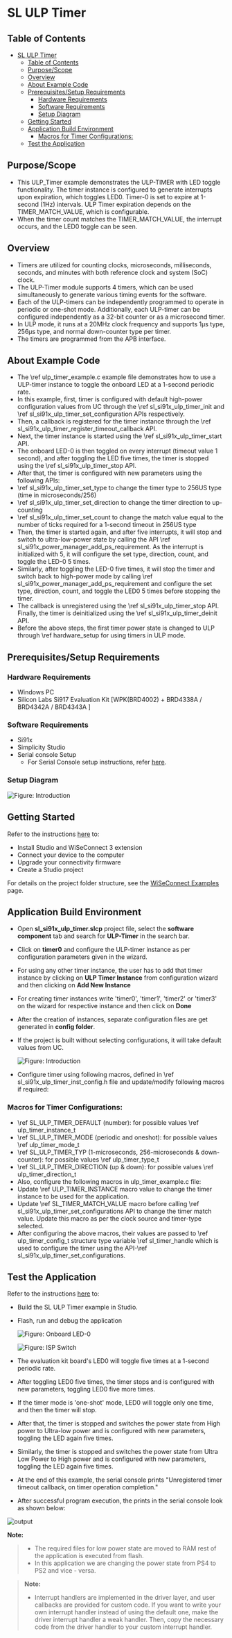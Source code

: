 # SL ULP Timer

## Table of Contents

- [SL ULP Timer](#sl-ulp-timer)
  - [Table of Contents](#table-of-contents)
  - [Purpose/Scope](#purposescope)
  - [Overview](#overview)
  - [About Example Code](#about-example-code)
  - [Prerequisites/Setup Requirements](#prerequisitessetup-requirements)
    - [Hardware Requirements](#hardware-requirements)
    - [Software Requirements](#software-requirements)
    - [Setup Diagram](#setup-diagram)
  - [Getting Started](#getting-started)
  - [Application Build Environment](#application-build-environment)
    - [Macros for Timer Configurations:](#macros-for-timer-configurations)
  - [Test the Application](#test-the-application)

## Purpose/Scope

- This ULP_Timer example demonstrates the ULP-TIMER with LED toggle functionality. The timer instance is configured to generate interrupts upon expiration, which toggles LED0. Timer-0 is set to expire at 1-second (1Hz) intervals. ULP Timer expiration depends on the TIMER_MATCH_VALUE, which is configurable.  
- When the timer count matches the TIMER_MATCH_VALUE, the interrupt occurs, and the LED0 toggle can be seen. 

## Overview

-	Timers are utilized for counting clocks, microseconds, milliseconds, seconds, and minutes with both reference clock and system (SoC) clock. 
-	The ULP-Timer module supports 4 timers, which can be used simultaneously to generate various timing events for the software.  
-	Each of the ULP-timers can be independently programmed to operate in periodic or one-shot mode. Additionally, each ULP-timer can be configured independently as a 32-bit counter or as a microsecond timer. 
-	In ULP mode, it runs at a 20MHz clock frequency and supports 1µs type, 256µs type, and normal down-counter type per timer. 
-	The timers are programmed from the APB interface.


## About Example Code

-	The \ref ulp_timer_example.c example file demonstrates how to use a ULP-timer instance to toggle the onboard LED at a 1-second periodic rate. 
-	In this example, first, timer is configured with default high-power configuration values from UC through the \ref sl_si91x_ulp_timer_init and \ref sl_si91x_ulp_timer_set_configuration APIs respectively.  
-	Then, a callback is registered for the timer instance through the \ref sl_si91x_ulp_timer_register_timeout_callback API.  
-	Next, the timer instance is started using the \ref sl_si91x_ulp_timer_start API.  
-	The onboard LED-0 is then toggled on every interrupt (timeout value 1 second), and after toggling the LED five times, the timer is stopped using the \ref sl_si91x_ulp_timer_stop API. 
-	After that, the timer is configured with new parameters using the following APIs: 
-	\ref sl_si91x_ulp_timer_set_type to change the timer type to 256US type (time in microseconds/256) 
-	\ref sl_si91x_ulp_timer_set_direction to change the timer direction to up-counting 
-	\ref sl_si91x_ulp_timer_set_count to change the match value equal to the number of ticks required for a 1-second timeout in 256US type 
-	Then, the timer is started again, and after five interrupts, it will stop and switch to ultra-low-power state by calling the API \ref sl_si91x_power_manager_add_ps_requirement. As the interrupt is initialized with 5, it will configure the set type, direction, count, and toggle the LED-0 5 times. 
-	Similarly, after toggling the LED-0 five times, it will stop the timer and switch back to high-power mode by calling \ref sl_si91x_power_manager_add_ps_requirement and configure the set type, direction, count, and toggle the LED0 5 times before stopping the timer. 
-	The callback is unregistered using the \ref sl_si91x_ulp_timer_stop API. Finally, the timer is deinitialized using the \ref sl_si91x_ulp_timer_deinit API. 
-	Before the above steps, the first timer power state is changed to ULP through \ref hardware_setup for using timers in ULP mode. 


## Prerequisites/Setup Requirements

### Hardware Requirements

- Windows PC
- Silicon Labs Si917 Evaluation Kit [WPK(BRD4002) + BRD4338A / BRD4342A / BRD4343A ]

### Software Requirements

- Si91x
- Simplicity Studio
- Serial console Setup
  - For Serial Console setup instructions, refer [here](https://docs.silabs.com/wiseconnect/latest/wiseconnect-developers-guide-developing-for-silabs-hosts/#console-input-and-output).

### Setup Diagram

![Figure: Introduction](resources/readme/setupdiagram.png)

## Getting Started

Refer to the instructions [here](https://docs.silabs.com/wiseconnect/latest/wiseconnect-getting-started/) to:

- Install Studio and WiSeConnect 3 extension
- Connect your device to the computer
- Upgrade your connectivity firmware
- Create a Studio project

For details on the project folder structure, see the [WiSeConnect Examples](https://docs.silabs.com/wiseconnect/latest/wiseconnect-examples/#example-folder-structure) page.

## Application Build Environment

- Open **sl_si91x_ulp_timer.slcp** project file, select the **software component** tab and search for **ULP-Timer** in the search bar.
- Click on **timer0** and configure the ULP-timer instance as per configuration parameters given in the wizard.
- For using any other timer instance, the user has to add that timer instance by clicking on **ULP Timer Instance** from configuration wizard and then clicking on **Add New Instance**
- For creating timer instances write 'timer0', 'timer1', 'timer2' or 'timer3' on the wizard for respective instance and then click on **Done**
- After the creation of instances, separate configuration files are get generated in **config folder**.
- If the project is built without selecting configurations, it will take default values from UC.

  ![Figure: Introduction](resources/uc_screen/ulp_timer_uc_screen.png)

- Configure timer using following macros, defined in \ref sl_si91x_ulp_timer_inst_config.h file and update/modify following macros if required:

### Macros for Timer Configurations:

-	\ref SL_ULP_TIMER_DEFAULT (number): for possible values \ref ulp_timer_instance_t 
-	\ref SL_ULP_TIMER_MODE (periodic and oneshot): for possible values \ref ulp_timer_mode_t 
-	\ref SL_ULP_TIMER_TYP (1-microseconds, 256-microseconds & down-counter): for possible values \ref ulp_timer_type_t 
-	\ref SL_ULP_TIMER_DIRECTION (up & down): for possible values \ref ulp_timer_direction_t 
-	Also, configure the following macros in ulp_timer_example.c file: 
-	Update \ref ULP_TIMER_INSTANCE macro value to change the timer instance to be used for the application. 
-	Update \ref SL_TIMER_MATCH_VALUE macro before calling \ref sl_si91x_ulp_timer_set_configurations API to change the timer match value. Update this macro as per the clock source and timer-type selected. 
-	After configuring the above macros, their values are passed to \ref ulp_timer_config_t structure type variable \ref sl_timer_handle which is used to configure the timer using the API-\ref sl_si91x_ulp_timer_set_configurations.

## Test the Application

Refer to the instructions [here](https://docs.silabs.com/wiseconnect/latest/wiseconnect-getting-started/) to:

- Build the SL ULP Timer example in Studio.
- Flash, run and debug the application

  ![Figure: Onboard LED-0](resources/readme/image512d.png)
  
  ![Figure: ISP Switch](resources/readme/image512f.png)

-	The evaluation kit board's LED0 will toggle five times at a 1-second periodic rate. 
-	After toggling LED0 five times, the timer stops and is configured with new parameters, toggling LED0 five more times. 
-	If the timer mode is 'one-shot' mode, LED0 will toggle only one time, and then the timer will stop. 
-	After that, the timer is stopped and switches the power state from High power to Ultra-low power and is configured with new parameters, toggling the LED again five times. 
-	Similarly, the timer is stopped and switches the power state from Ultra Low Power to High power and is configured with new parameters, toggling the LED again five times. 
-	At the end of this example, the serial console prints "Unregistered timer timeout callback, on timer operation completion." 
-	After successful program execution, the prints in the serial console look as shown below: 

  ![output](resources/readme/output_ulp_timer.png)
  
**Note:**
>- The required files for low power state are moved to RAM rest of the application is executed from flash.
>- In this application we are changing the power state from PS4 to PS2 and vice - versa. 








> **Note:**
>
> - Interrupt handlers are implemented in the driver layer, and user callbacks are provided for custom code. If you want to write your own interrupt handler instead of using the default one, make the driver interrupt handler a weak handler. Then, copy the necessary code from the driver handler to your custom interrupt handler.
